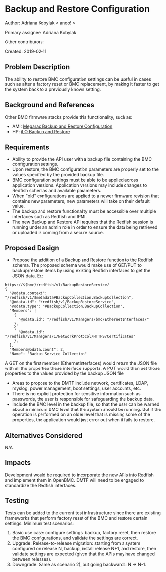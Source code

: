 # Backup and Restore Configuration

Author: Adriana Kobylak < anoo! >

Primary assignee: Adriana Kobylak

Other contributors:

Created: 2019-02-11

## Problem Description
The ability to restore BMC configuration settings can be useful in cases such
as after a factory reset or BMC replacement, by making it faster to get the
system back to a previously known setting.

## Background and References
Other BMC firmware stacks provide this functionality, such as:

- AMI: [Megarac Backup and Restore Configuration](ftp://ftp.tyan.com/doc/Habanero_BMC_Configuration_Guide_v1.0_for_Channel.pdf)
- HP: [iLO Backup and Restore](https://github.com/HewlettPackard/ilo-rest-api-docs/blob/master/source/includes/_ilo5_backupandrestore.md)

## Requirements
- Ability to provide the API user with a backup file containing the BMC
configuration settings.
- Upon restore, the BMC configuration parameters are properly set to the values
specified by the provided backup file.
- BMC configuration settings must be able to be applied across application
versions. Application versions may include changes to Redfish schemas and
available parameters.
- When "old" configurations are applied to a newer firmware revision that
contains new parameters, new parameters will take on their default value.
- The backup and restore functionality must be accessible over multiple
interfaces such as Redfish and IPMI.
- The new Backup and Restore API requires that the Redfish session is
running under an admin role in order to ensure the data being retrieved
or uploaded is coming from a secure source.

## Proposed Design
- Propose the addition of a Backup and Restore function to the Redfish schema.
The proposed schema would make use of GET/PUT to backup/restore items by
using existing Redfish interfaces to get the JSON data. Ex:

```
https://${bmc}/redfish/v1/BackupRestoreService/
{
  "@odata.context": "/redfish/v1/$metadata#BackupCollection.BackupCollection",
  "@odata.id": "/redfish/v1/BackupRestoreService",
  "@odata.type": "#BackupCollection.BackupCollection",
  "Members": [
    {
      "@odata.id": "/redfish/v1/Managers/bmc/EthernetInterfaces/"
    },
    {
      "@odata.id": "/redfish/v1/Managers/1/NetworkProtocol/HTTPS/Certificates"
    },
  ],
  "Members@odata.count": 2,
  "Name": "Backup Service Collection"
```
A GET on the first member (EthernetInterfaces) would return the JSON file with
all the properties these interface supports. A PUT would then set those
properties to the values provided by the backup JSON file.

- Areas to propose to the DMTF include network, certificates, LDAP, rsyslog,
power management, boot settings, user accounts, etc.
- There is no explicit protection for sensitive information such as passwords,
the user is responsible for safeguarding the backup data.
- Include the BMC level in the backup file, so that the user can be warned
about a minimum BMC level that the system should be running. But if the
operation is performed on an older level that is missing some of the properties,
the application would just error out when it fails to restore.

## Alternatives Considered
N/A

## Impacts
Development would be required to incorporate the new APIs into Redfish and
implement them in OpenBMC.
DMTF will need to be engaged to standardize the Redfish interfaces.

## Testing
Tests can be added to the current test infrastructure since there are
existing frameworks that perform factory reset of the BMC and restore
certain settings. Minimum test scenarios:

1. Basic use case: configure settings, backup, factory reset, then restore
the BMC configurations, and validate the settings are correct.
2. Upgrade: Release-to-release migration: starting from a system configured
on release N, backup, install release N+1, and restore, then validate
settings are expected (given that the APIs may have changed between
releases).
3. Downgrade: Same as scenario 2), but going backwards: N -> N-1.
